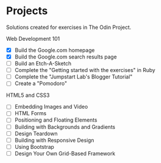 # Projects

Solutions created for exercises in The Odin Project.


Web Development 101
- [x] Build the Google.com homepage
- [x] Build the Google.com search results page
- [ ] Build an Etch-A-Sketch
- [ ] Complete the "Getting started with the exercises" in Ruby
- [ ] Complete the "Jumpstart Lab's Blogger Tutorial"
- [ ] Create a "Pomodoro"

HTML5 and CSS3
- [ ] Embedding Images and Video
- [ ] HTML Forms
- [ ] Positioning and Floating Elements
- [ ] Building with Backgrounds and Gradients
- [ ] Design Teardown
- [ ] Building with Responsive Design
- [ ] Using Bootstrap
- [ ] Design Your Own Grid-Based Framework
